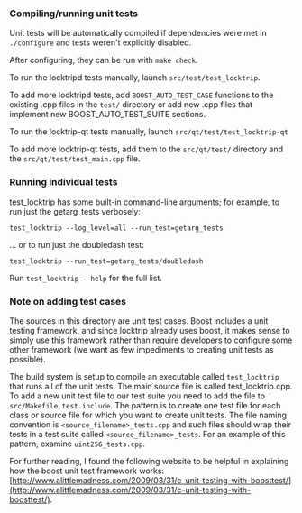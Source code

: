 ### Compiling/running unit tests

Unit tests will be automatically compiled if dependencies were met in `./configure`
and tests weren't explicitly disabled.

After configuring, they can be run with `make check`.

To run the locktripd tests manually, launch `src/test/test_locktrip`.

To add more locktripd tests, add `BOOST_AUTO_TEST_CASE` functions to the existing
.cpp files in the `test/` directory or add new .cpp files that
implement new BOOST_AUTO_TEST_SUITE sections.

To run the locktrip-qt tests manually, launch `src/qt/test/test_locktrip-qt`

To add more locktrip-qt tests, add them to the `src/qt/test/` directory and
the `src/qt/test/test_main.cpp` file.

### Running individual tests

test_locktrip has some built-in command-line arguments; for
example, to run just the getarg_tests verbosely:

    test_locktrip --log_level=all --run_test=getarg_tests

... or to run just the doubledash test:

    test_locktrip --run_test=getarg_tests/doubledash

Run `test_locktrip --help` for the full list.

### Note on adding test cases

The sources in this directory are unit test cases.  Boost includes a
unit testing framework, and since locktrip already uses boost, it makes
sense to simply use this framework rather than require developers to
configure some other framework (we want as few impediments to creating
unit tests as possible).

The build system is setup to compile an executable called `test_locktrip`
that runs all of the unit tests.  The main source file is called
test_locktrip.cpp. To add a new unit test file to our test suite you need
to add the file to `src/Makefile.test.include`. The pattern is to create 
one test file for each class or source file for which you want to create 
unit tests.  The file naming convention is `<source_filename>_tests.cpp` 
and such files should wrap their tests in a test suite 
called `<source_filename>_tests`. For an example of this pattern, 
examine `uint256_tests.cpp`.

For further reading, I found the following website to be helpful in
explaining how the boost unit test framework works:
[http://www.alittlemadness.com/2009/03/31/c-unit-testing-with-boosttest/](http://www.alittlemadness.com/2009/03/31/c-unit-testing-with-boosttest/).
